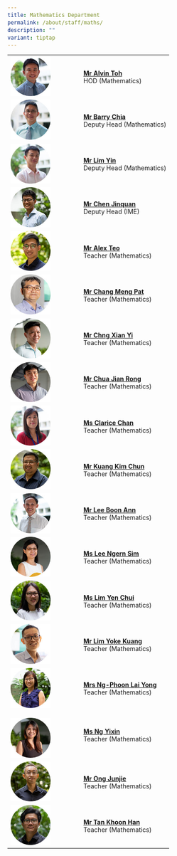 ```yaml
---
title: Mathematics Department
permalink: /about/staff/maths/
description: ""
variant: tiptap
---
```

<table style="minWidth: 50px">
<colgroup>
<col>
<col>
</colgroup>
<tbody>
<tr>
<td rowspan="1" colspan="1"><a class="isomer-image-wrapper" href="mailto:alvin.toh@ejc.edu.sg"><img style="width: 60%;" height="auto" width="100%" alt="" src="/images/Staff/HOD-Alvin-Toh_s.jpg"></a>
</td>
<td rowspan="1" colspan="1">
<p><strong><a href="mailto:alvin.toh@ejc.edu.sg" rel="noopener noreferrer nofollow" target="_blank">Mr Alvin Toh</a> <br></strong>HOD
(Mathematics)</p>
</td>
</tr>
<tr>
<td rowspan="1" colspan="1"><a class="isomer-image-wrapper" href="mailto:barry.chia@ejc.edu.sg"><img style="width: 60%;" height="auto" width="100%" src="/images/Staff/Maths-Barry-Chia_s.jpg"></a>
</td>
<td rowspan="1" colspan="1">
<p><strong><a href="mailto:barry.chia@ejc.edu.sg" rel="noopener noreferrer nofollow" target="_blank">Mr Barry Chia</a> <br></strong>Deputy
Head (Mathematics)</p>
</td>
</tr>
<tr>
<td rowspan="1" colspan="1"><a class="isomer-image-wrapper" href="mailto:lim.yin@ejc.edu.sg"><img style="width: 60%;" height="auto" width="100%" src="/images/Staff/Maths-Lim-Yin_s.jpg"></a>
</td>
<td rowspan="1" colspan="1">
<p><strong><a href="mailto:lim.yin@ejc.edu.sg" rel="noopener noreferrer nofollow" target="_blank">Mr Lim Yin</a> </strong>
<br>Deputy Head (Mathematics)</p>
</td>
</tr>
<tr>
<td rowspan="1" colspan="1"><a class="isomer-image-wrapper" href="mailto:chen.jinquan@ejc.edu.sg"><img style="width: 60%;" height="auto" width="100%" alt="" src="/images/Staff/Maths-Chen-Jinquan_s.jpg"></a>
</td>
<td rowspan="1" colspan="1">
<p><strong><a href="mailto:chen.jinquan@ejc.edu.sg" rel="noopener noreferrer nofollow" target="_blank">Mr Chen Jinquan</a> </strong>
<br>Deputy Head (IME)</p>
</td>
</tr>
<tr>
<td rowspan="1" colspan="1"><a class="isomer-image-wrapper" href="mailto:alex.teo@ejc.edu.sg"><img style="width: 60%;" height="auto" width="100%" src="/images/Staff/Maths-Alex-Teo_s.jpg"></a>
</td>
<td rowspan="1" colspan="1">
<p><strong><a href="mailto:alex.teo@ejc.edu.sg" rel="noopener noreferrer nofollow" target="_blank">Mr Alex Teo</a> </strong>
<br>Teacher (Mathematics)</p>
</td>
</tr>
<tr>
<td rowspan="1" colspan="1"><a class="isomer-image-wrapper" href="mailto:chang.meng.pat@ejc.edu.sg"><img style="width: 60%;" height="auto" width="100%" alt="" src="/images/Staff/maths-chang-meng-pat_s.jpg"></a>
</td>
<td rowspan="1" colspan="1">
<p><strong><a href="mailto:chang.meng.pat@ejc.edu.sg" rel="noopener noreferrer nofollow" target="_blank">Mr Chang Meng Pat</a></strong> 
<br>Teacher (Mathematics)</p>
</td>
</tr>
<tr>
<td rowspan="1" colspan="1"><a class="isomer-image-wrapper" href="mailto:chng.xian.yi@ejc.edu.sg"><img style="width: 60%;" height="auto" width="100%" alt="" src="/images/Staff/Maths-Chng-Xian-Yi_s.jpg"></a>
</td>
<td rowspan="1" colspan="1">
<p><strong><a href="mailto:chng.xian.yi@ejc.edu.sg" rel="noopener noreferrer nofollow" target="_blank">Mr Chng Xian Yi</a></strong> 
<br>Teacher (Mathematics)</p>
</td>
</tr>
<tr>
<td rowspan="1" colspan="1"><a class="isomer-image-wrapper" href="mailto:chua.jian.rong@ejc.edu.sg"><img style="width: 60%;" height="auto" width="100%" alt="" src="/images/Staff/Maths-Chua-Jian-Rong_s.jpg"></a>
</td>
<td rowspan="1" colspan="1">
<p><strong><a href="mailto:chua.jian.rong@ejc.edu.sg" rel="noopener noreferrer nofollow" target="_blank">Mr Chua Jian Rong</a> </strong>
<br>Teacher (Mathematics)</p>
</td>
</tr>
<tr>
<td rowspan="1" colspan="1"><a class="isomer-image-wrapper" href="mailto:clarice.chan@ejc.edu.sg"><img style="width: 60%;" height="auto" width="100%" alt="" src="/images/Staff/Maths-Clarice-Chan_s.jpg"></a>
</td>
<td rowspan="1" colspan="1">
<p><strong><a href="mailto:clarice.chan@ejc.edu.sg" rel="noopener noreferrer nofollow" target="_blank">Ms Clarice Chan</a> </strong>
<br>Teacher (Mathematics)</p>
</td>
</tr>
<tr>
<td rowspan="1" colspan="1"><a class="isomer-image-wrapper" href="mailto:kuang.kim.chun@ejc.edu.sg"><img style="width: 60%;" height="auto" width="100%" alt="" src="/images/Staff/Kuang-Kim-Chun_s.jpg"></a>
</td>
<td rowspan="1" colspan="1">
<p><strong><a href="mailto:kuang.kim.chun@ejc.edu.sg" rel="noopener noreferrer nofollow" target="_blank">Mr Kuang Kim Chun</a> </strong>
<br>Teacher (Mathematics)</p>
</td>
</tr>
<tr>
<td rowspan="1" colspan="1"><a class="isomer-image-wrapper" href="mailto:lee.boon.ann@ejc.edu.sg"><img style="width: 60%;" height="auto" width="100%" alt="" src="/images/Staff/Maths-Lee-Boon-Ann_s.jpg"></a>
</td>
<td rowspan="1" colspan="1">
<p><strong><a href="mailto:lee.boon.ann@ejc.edu.sg" rel="noopener noreferrer nofollow" target="_blank">Mr Lee Boon Ann</a> </strong>
<br>Teacher (Mathematics)</p>
</td>
</tr>
<tr>
<td rowspan="1" colspan="1"><a class="isomer-image-wrapper" href="mailto:lee.ngern.sim@ejc.edu.sg"><img style="width: 60%;" height="auto" width="100%" alt="" src="/images/Staff/Maths-Lee-Ngern-Sim_s.jpg"></a>
</td>
<td rowspan="1" colspan="1">
<p><strong><a href="mailto:lee.ngern.sim@ejc.edu.sg" rel="noopener noreferrer nofollow" target="_blank">Ms Lee Ngern Sim</a> </strong>
<br>Teacher (Mathematics)</p>
</td>
</tr>
<tr>
<td rowspan="1" colspan="1"><a class="isomer-image-wrapper" href="mailto:lim.yen.chui@ejc.edu.sg"><img style="width: 60%;" height="auto" width="100%" alt="" src="/images/Staff/Maths-Lim-Yen-Chui_s.jpg"></a>
</td>
<td rowspan="1" colspan="1">
<p><strong><a href="mailto:lim.yen.chui@ejc.edu.sg" rel="noopener noreferrer nofollow" target="_blank">Ms Lim Yen Chui</a> </strong>
<br>Teacher (Mathematics)</p>
</td>
</tr>
<tr>
<td rowspan="1" colspan="1"><a class="isomer-image-wrapper" href="mailto:lim.yoke.kuang@ejc.edu.sg"><img style="width: 60%;" height="auto" width="100%" alt="" src="/images/Staff/maths-lim-yoke-kuang_s.jpg"></a>
</td>
<td rowspan="1" colspan="1">
<p><strong><a href="mailto:lim.yoke.kuang@ejc.edu.sg" rel="noopener noreferrer nofollow" target="_blank">Mr Lim Yoke Kuang</a></strong> 
<br>Teacher (Mathematics)</p>
</td>
</tr>
<tr>
<td rowspan="1" colspan="1"><a class="isomer-image-wrapper" href="mailto:phoon.lai.yong@ejc.edu.sg"><img style="width: 60%;" height="auto" width="100%" alt="" src="/images/Staff/Maths-Ng-Phoon-Lai-Yong_s.jpg"></a>
</td>
<td rowspan="1" colspan="1">
<p><strong><a href="mailto:phoon.lai.yong@ejc.edu.sg" rel="noopener noreferrer nofollow" target="_blank">Mrs Ng-Phoon Lai Yong</a></strong> 
<br>Teacher (Mathematics)</p>
</td>
</tr>
<tr>
<td rowspan="1" colspan="1">
<p></p><a class="isomer-image-wrapper" href="mailto:ng.yixin@ejc.edu.sg"><img style="width: 60%;" height="auto" width="100%" alt="" src="/images/Staff/Maths-Ng-Yixin_s.jpg"></a>
</td>
<td rowspan="1" colspan="1">
<p><strong><a href="mailto:ng.yixin@ejc.edu.sg" rel="noopener noreferrer nofollow" target="_blank">Ms Ng Yixin</a></strong> 
<br>Teacher (Mathematics)</p>
</td>
</tr>
<tr>
<td rowspan="1" colspan="1"><a class="isomer-image-wrapper" href="mailto:ong.junjie@ejc.edu.sg"><img style="width: 60%;" height="auto" width="100%" alt="" src="/images/Staff/Maths_Ong_Junjie.jpg"></a>
</td>
<td rowspan="1" colspan="1">
<p><strong><a href="mailto:ong.junjie@ejc.edu.sg" rel="noopener noreferrer nofollow" target="_blank">Mr Ong Junjie</a></strong>
<br>Teacher (Mathematics)</p>
</td>
</tr>
<tr>
<td rowspan="1" colspan="1"><a class="isomer-image-wrapper" href="mailto:tan.khoon.han@ejc.edu.sg"><img style="width: 60%;" height="auto" width="100%" alt="" src="/images/Staff/Maths-Tan-Khoon-Han_s.jpg"></a>
</td>
<td rowspan="1" colspan="1">
<p><strong><a href="mailto:tan.khoon.han@ejc.edu.sg" rel="noopener noreferrer nofollow" target="_blank">Mr Tan Khoon Han</a></strong> 
<br>Teacher (Mathematics)</p>
</td>
</tr>
</tbody>
</table>
<h2></h2>
<p></p>